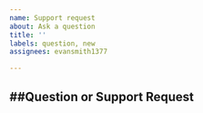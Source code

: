 ```yaml
---
name: Support request
about: Ask a question
title: ''
labels: question, new
assignees: evansmith1377

---
```


##Question or Support Request
---
